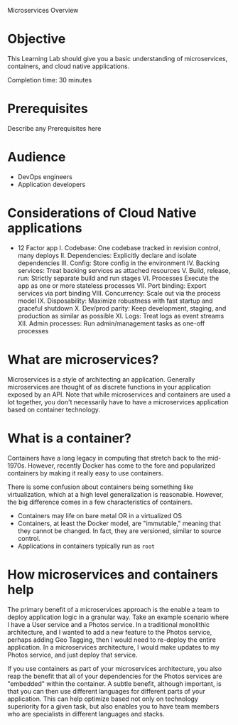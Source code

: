 Microservices Overview

# Objective

This Learning Lab should give you a basic understanding of microservices, containers, and cloud native applications.

Completion time: 30 minutes

# Prerequisites

Describe any Prerequisites here

# Audience

* DevOps engineers
* Application developers

# Considerations of Cloud Native applications

* 12 Factor app
I. Codebase: One codebase tracked in revision control, many deploys
II. Dependencies: Explicitly declare and isolate dependencies
III. Config: Store config in the environment
IV. Backing services: Treat backing services as attached resources
V. Build, release, run: Strictly separate build and run stages
VI. Processes
Execute the app as one or more stateless processes
VII. Port binding: Export services via port binding
VIII. Concurrency: Scale out via the process model
IX. Disposability: Maximize robustness with fast startup and graceful shutdown
X. Dev/prod parity: Keep development, staging, and production as similar as possible
XI. Logs: Treat logs as event streams
XII. Admin processes: Run admin/management tasks as one-off processes

# What are microservices?

Microservices is a style of architecting an application.  Generally microservices are thought of as discrete functions in your application exposed by an API.  Note that while microservices and containers are used a lot together, you don't necessarily have to have a microservices application based on container technology.  

# What is a container?

Containers have a long legacy in computing that stretch back to the mid-1970s.  However, recently Docker has come to the fore and popularized containers by making it really easy to use containers.  

There is some confusion about containers being something like virtualization, which at a high level generalization is reasonable.  However, the big difference comes in a few characteristics of containers.

* Containers may life on bare metal OR in a virtualized OS
* Containers, at least the Docker model, are "immutable," meaning that they cannot be changed.  In fact, they are versioned, similar to source control.
* Applications in containers typically run as `root`

# How microservices and containers help

The primary benefit of a microservices approach is the enable a team to deploy application logic in a granular way.  Take an example scenario where I have a User service and a Photos service.  In a traditional monolithic architecture, and I wanted to add a new feature to the Photos service, perhaps adding Geo Tagging, then I would need to re-deploy the entire application.  In a microservices architecture, I would make updates to my Photos service, and just deploy that service.  

If you use containers as part of your microservices architecture, you also reap the benefit that all of your dependencies for the Photos services are "embedded" within the container.  A subtle benefit, although important, is that you can then use different languages for different parts of your application.  This can help optimize based not only on technology superiority for a given task, but also enables you to have team members who are specialists in different languages and stacks.
